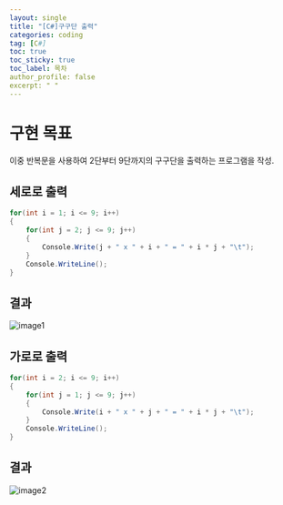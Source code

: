 ```yaml
---
layout: single
title: "[C#]구구단 출력"
categories: coding
tag: [C#]
toc: true
toc_sticky: true
toc_label: 목차
author_profile: false
excerpt: " "
---
```


# 구현 목표

이중 반복문을 사용하여 2단부터 9단까지의 구구단을 출력하는 프로그램을 작성.

## 세로로 출력

```c#
for(int i = 1; i <= 9; i++)
{
    for(int j = 2; j <= 9; j++)
    {
        Console.Write(j + " x " + i + " = " + i * j + "\t");
    }
    Console.WriteLine();
}
```

## 결과

![image1]({{site.url}}/images/2025-03-28-googoodan/googoodan_1.PNG)

## 가로로 출력

```c#
for(int i = 2; i <= 9; i++)
{
    for(int j = 1; j <= 9; j++)
    {
        Console.Write(i + " x " + j + " = " + i * j + "\t");
    }
    Console.WriteLine();
}
```

## 결과

![image2]({{site.url}}/images/2025-03-28-googoodan/googoodan_2.PNG)

